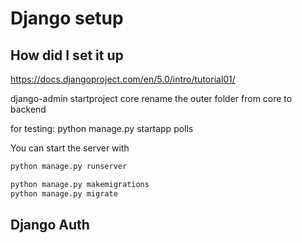 # Django setup

## How did I set it up
https://docs.djangoproject.com/en/5.0/intro/tutorial01/

django-admin startproject core
rename the outer folder from core to backend

for testing:
python manage.py startapp polls

You can start the server with
```bash
python manage.py runserver
```

```bash
python manage.py makemigrations
python manage.py migrate
```

## Django Auth
